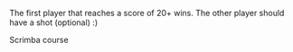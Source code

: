 The first player that reaches a score of 20+ wins. The other player should have a shot (optional) :)

Scrimba course